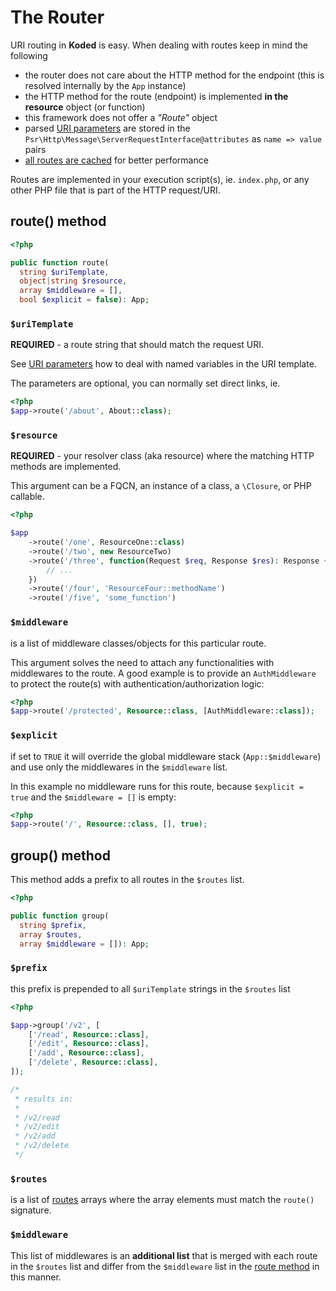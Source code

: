 The Router
==========

URI routing in **Koded** is easy. When dealing with routes keep in mind the following

  - the router does not care about the HTTP method for the endpoint 
  (this is resolved internally by the `App` instance)
  - the HTTP method for the route (endpoint) is implemented **in the resource** object (or function)
  - this framework does not offer a _"Route"_ object
  - parsed [URI parameters](parameters.md) are stored in the `Psr\Http\Message\ServerRequestInterface@attributes`
    as `name => value` pairs
  - [all routes are cached](caching.md) for better performance


Routes are implemented in your execution script(s), ie. `index.php`,
or any other PHP file that is part of the HTTP request/URI.

route() method
--------------

```php
<?php

public function route(
  string $uriTemplate,
  object|string $resource,
  array $middleware = [],
  bool $explicit = false): App;
```

### `$uriTemplate` 
**REQUIRED** - a route string that should match the request URI.

See [URI parameters](parameters.md) how to deal with named variables
in the URI template.

The parameters are optional, you can normally set direct links, ie.

```php
<?php
$app->route('/about', About::class);
```

### `$resource`
**REQUIRED** - your resolver class (aka resource) where the matching HTTP methods are implemented.

This argument can be a FQCN, an instance of a class, a `\Closure`, or PHP callable.

```php
<?php

$app
    ->route('/one', ResourceOne::class)
    ->route('/two', new ResourceTwo)
    ->route('/three', function(Request $req, Response $res): Response {
        // ...
    })
    ->route('/four', 'ResourceFour::methodName')
    ->route('/five', 'some_function')
```

### `$middleware`
is a list of middleware classes/objects for this particular route.

This argument solves the need to attach any functionalities 
with middlewares to the route. A good example is to provide an
`AuthMiddleware` to protect the route(s) with 
authentication/authorization logic:

```php
<?php
$app->route('/protected', Resource::class, [AuthMiddleware::class]);
```

### `$explicit`
if set to `TRUE` it will override the global middleware stack (`App::$middleware`)
and use only the middlewares in the `$middleware` list.

In this example no middleware runs for this route, because `$explicit = true`
and the `$middleware = []` is empty:

```php
<?php
$app->route('/', Resource::class, [], true);
```

group() method
--------------

This method adds a prefix to all routes in the `$routes` list.

```php
<?php

public function group(
  string $prefix,
  array $routes,
  array $middleware = []): App;
```

### `$prefix`
this prefix is prepended to all `$uriTemplate` strings in the `$routes` list
```php
<?php

$app->group('/v2', [
    ['/read', Resource::class],
    ['/edit', Resource::class],
    ['/add', Resource::class],
    ['/delete', Resource::class],
]);

/*
 * results in:
 * 
 * /v2/read
 * /v2/edit
 * /v2/add
 * /v2/delete
 */
```

### `$routes`

is a list of [routes](#route-method) arrays where
the array elements must match the `route()` signature.

### `$middleware`

This list of middlewares is an **additional list** that is 
merged with each route in the `$routes` list and differ from the 
`$middleware` list in the [route method](#route-method) in this manner.
